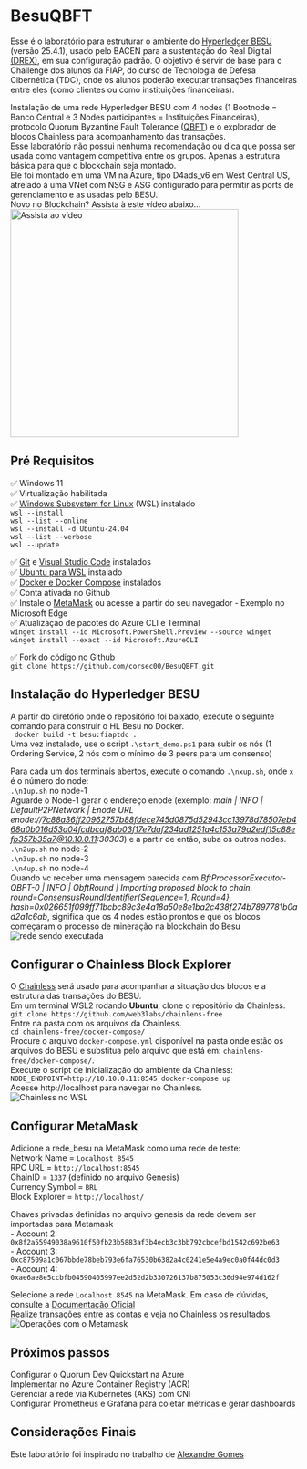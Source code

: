 # BesuQBFT
Esse é o laboratório para estruturar o ambiente do [Hyperledger BESU](https://github.com/hyperledger/besu/releases) (versão 25.4.1), usado pelo BACEN para a sustentação do Real Digital [(DREX)](https://www.bcb.gov.br/detalhenoticia/706/noticia), em sua configuração padrão. O objetivo é servir de base para o Challenge dos alunos da FIAP, do curso de Tecnologia de Defesa Cibernética (TDC), onde os alunos poderão executar transações financeiras entre eles (como clientes ou como instituições financeiras).<p />
Instalação de uma rede Hyperledger BESU com 4 nodes (1 Bootnode = Banco Central e 3 Nodes participantes = Instituições Financeiras), protocolo Quorum Byzantine Fault Tolerance ([QBFT](https://docs.goquorum.consensys.io/configure-and-manage/configure/consensus-protocols/qbft)) e o explorador de blocos Chainless para acompanhamento das transações. <br />
Esse laboratório não possui nenhuma recomendação ou dica que possa ser usada como vantagem competitiva entre os grupos. Apenas a estrutura básica para que o blockchain seja montado. <br />
Ele foi montado em uma VM na Azure, tipo D4ads_v6 em West Central US, atrelado à uma VNet com NSG e ASG configurado para permitir as ports de gerenciamento e as usadas pelo BESU. <br />
Novo no Blockchain? Assista à este vídeo abaixo...<br />
<a href="https://www.youtube.com/watch?v=6e4Q_hzTv90" target="_blank">
  <img src="https://img.youtube.com/vi/6e4Q_hzTv90/maxresdefault.jpg" alt="Assista ao vídeo" width="400" />
</a>
## Pré Requisitos
✅ Windows 11 <br />
✅ Virtualização habilitada <br />
✅ [Windows Subsystem for Linux](https://docs.microsoft.com/pt-br/windows/wsl/install) (WSL) instalado <br />
    ```wsl --install```<br />
    ```wsl --list --online ```<br />
    ```wsl --install -d Ubuntu-24.04 ```<br />
    ```wsl --list --verbose  ```<br />
    ```wsl --update```<br />

✅ [Git](https://git-scm.com/download/win) e [Visual Studio Code](https://code.visualstudio.com/download) instalados<br />
✅ [Ubuntu para WSL](https://apps.microsoft.com/detail/9nz3klhxdjp5?hl=en-US&gl=US) instalado<br />
✅ [Docker e Docker Compose](https://www.docker.com/products/docker-desktop/) instalados<br />
✅ Conta ativada no Github<br />
✅ Instale o [MetaMask](https://microsoftedge.microsoft.com/addons/detail/metamask/ejbalbakoplchlghecdalmeeeajnimhm) ou acesse a partir do seu navegador - Exemplo no Microsoft Edge<br />
✅ Atualizaçao de pacotes do Azure CLI e Terminal <br />
    ```winget install --id Microsoft.PowerShell.Preview --source winget```<br />
    ```winget install --exact --id Microsoft.AzureCLI```<br />

✅ Fork do código no Github<br />
    ```git clone https://github.com/corsec00/BesuQBFT.git```    
## Instalação do Hyperledger BESU
A partir do diretório onde o repositório foi baixado, execute o seguinte comando para construir o HL Besu no Docker.<br />
``` docker build -t besu:fiaptdc .```<br />
Uma vez instalado, use o script ```.\start_demo.ps1``` para subir os nós (1 Ordering Service, 2 nós com o mínimo de 3 peers para um consenso)<p>
Para cada um dos terminais abertos, execute o comando ```.\nxup.sh```, onde ```x``` é o número do node:<br />
```.\n1up.sh``` no node-1<br />
Aguarde o Node-1 gerar o endereço enode (exemplo: *main | INFO  | DefaultP2PNetwork | Enode URL enode://7c88a36ff20962757b88fdece745d0875d52943cc13978d78507eb468a0b016d53a04fcdbcaf8ab03f17e7daf234ad1251a4c153a79a2edf15c88efb357b35a7@10.10.0.11:30303*) e a partir de então, suba os outros nodes.<br />
```.\n2up.sh``` no node-2<br />
```.\n3up.sh``` no node-3<br />
```.\n4up.sh``` no node-4<br />
Quando vc receber uma mensagem parecida com *BftProcessorExecutor-QBFT-0 | INFO  | QbftRound | Importing proposed block to chain. round=ConsensusRoundIdentifier{Sequence=1, Round=4}, hash=0x026651f099ff71bcbc89c3e4a18a50e8e1ba2c438f274b7897781b0ad2a1c6ab*, significa que os 4 nodes estão prontos e que os blocos começaram o processo de mineração na blockchain do Besu<br />
![rede sendo executada](img/4nodes.jpg)
## Configurar o Chainless Block Explorer
O [Chainless](https://besu.hyperledger.org/private-networks/how-to/monitor/chainlens) será usado para acompanhar a situação dos blocos e a estrutura das transações do BESU.<br />
Em um terminal WSL2 rodando **Ubuntu**, clone o repositório da Chainless.<br />
```git clone https://github.com/web3labs/chainlens-free```<br />
Entre na pasta com os arquivos da Chainless.<br />
```cd chainlens-free/docker-compose/```<br />
Procure o arquivo `docker-compose.yml` disponível na pasta onde estão os arquivos do BESU e substitua pelo arquivo que está em: `chainlens-free/docker-compose/`.<br />
Execute o script de inicialização do ambiente da Chainless:<br />
    ```NODE_ENDPOINT=http://10.10.0.11:8545 docker-compose up```<br />
    Acesse http://localhost para navegar no Chainless.<br />
![Chainless no WSL](img/Chainless.jpg)
## Configurar MetaMask
Adicione a rede_besu na MetaMask como uma rede de teste:<br />
    Network Name =     `Localhost 8545`<br />
    RPC URL =          `http://localhost:8545`<br />
    ChainID =          `1337` (definido no arquivo Genesis)<br />
    Currency Symbol =  `BRL`<br />
    Block Explorer =   `http://localhost/`<br />

Chaves privadas definidas no arquivo genesis da rede devem ser importadas para Metamask <br />
    - Account 2: ```0x8f2a55949038a9610f50fb23b5883af3b4ecb3c3bb792cbcefbd1542c692be63```<br />
    - Account 3: ```0xc87509a1c067bbde78beb793e6fa76530b6382a4c0241e5e4a9ec0a0f44dc0d3    ```<br />
    - Account 4: ```0xae6ae8e5ccbfb04590405997ee2d52d2b330726137b875053c36d94e974d162f```<br />

Selecione a rede `Localhost 8545` na MetaMask.
Em caso de dúvidas, consulte a [Documentação Oficial](https://besu.hyperledger.org/private-networks/tutorials/quickstart#create-a-transaction-using-metamask)<br />
Realize transações entre as contas e veja no Chainless os resultados.<br />
![Operações com o Metamask](img/metamask.jpg)
## Próximos passos
Configurar o Quorum Dev Quickstart na Azure<br />
Implementar no Azure Container Registry (ACR)<br />
Gerenciar a rede via Kubernetes (AKS) com CNI<br />
Configurar Prometheus e Grafana para coletar métricas e gerar dashboards
## Considerações Finais
Este laboratório foi inspirado no trabalho de [Alexandre Gomes](https://github.com/alexandregomes3112)
